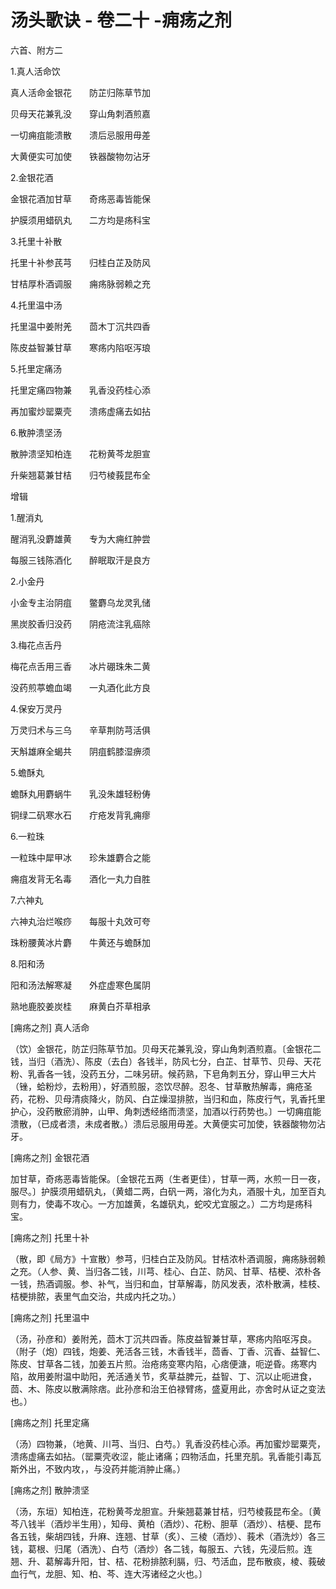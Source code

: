 # 汤头歌诀 - 卷二十 -痈疡之剂

六首、附方二

1.真人活命饮

真人活命金银花　　防芷归陈草节加

贝母天花兼乳没　　穿山角刺酒煎嘉

一切痈疽能溃散　　溃后忌服用毋差

大黄便实可加使　　铁器酸物勿沾牙

2.金银花酒

金银花酒加甘草　　奇疡恶毒皆能保

护膜须用蜡矾丸　　二方均是疡科宝

3.托里十补散

托里十补参芪芎　　归桂白芷及防风

甘桔厚朴酒调服　　痈疡脉弱赖之充

4.托里温中汤

托里温中姜附羌　　茴木丁沉共四香

陈皮益智兼甘草　　寒疡内陷呕泻琅

5.托里定痛汤

托里定痛四物兼　　乳香没药桂心添

再加蜜炒罂粟壳　　溃疡虚痛去如拈

6.散肿溃坚汤

散肿溃坚知柏连　　花粉黄芩龙胆宣

升柴翘葛兼甘桔　　归芍棱莪昆布全

增辑

1.醒消丸

醒消乳没麝雄黄　　专为大痈红肿尝

每服三钱陈酒化　　醉眠取汗是良方

2.小金丹

小金专主治阴疽　　鳖麝乌龙灵乳储

黑炭胶香归没药　　阴疮流注乳癌除

3.梅花点舌丹

梅花点舌用三香　　冰片硼珠朱二黄

没药煎葶蟾血竭　　一丸酒化此方良

4.保安万灵丹

万灵归术与三乌　　辛草荆防芎活俱

天斛雄麻全蝎共　　阴疽鹤膝湿痹须

5.蟾酥丸

蟾酥丸用麝蜗牛　　乳没朱雄轻粉俦

铜绿二矾寒水石　　疔疮发背乳痈瘳

6.一粒珠

一粒珠中犀甲冰　　珍朱雄麝合之能

痈疽发背无名毒　　酒化一丸力自胜

7.六神丸

六神丸治烂喉痧　　每服十丸效可夸

珠粉腰黄冰片麝　　牛黄还与蟾酥加

8.阳和汤

阳和汤法解寒凝　　外症虚寒色属阴

熟地鹿胶姜炭桂　　麻黄白芥草相承

[痈疡之剂] 真人活命

（饮）金银花，防芷归陈草节加。贝母天花兼乳没，穿山角刺酒煎嘉。〔金银花二钱，当归（酒洗）、陈皮（去白）各钱半，防风七分，白芷、甘草节、贝母、天花粉、乳香各一钱，没药五分，二味另研。候药熟，下皂角刺五分，穿山甲三大片（锉，蛤粉炒，去粉用），好酒煎服，恣饮尽醉。忍冬、甘草散热解毒，痈疮圣药，花粉、贝母清痰降火，防风、白芷燥湿排脓，当归和血，陈皮行气，乳香托里护心，没药散瘀消肿，山甲、角刺透经络而溃坚，加酒以行药势也。〕一切痈疽能溃散，（已成者溃，未成者散。）溃后忌服用毋差。大黄便实可加使，铁器酸物勿沾牙。

[痈疡之剂] 金银花酒

加甘草，奇疡恶毒皆能保。〔金银花五两（生者更佳），甘草一两，水煎一日一夜，服尽。〕护膜须用蜡矾丸，（黄蜡二两，白矾一两，溶化为丸，酒服十丸，加至百丸则有力，使毒不攻心。一方加雄黄，名雄矾丸，蛇咬尤宜服之。）二方均是疡科宝。

[痈疡之剂] 托里十补

（散，即《局方》十宣散）参芎，归桂白芷及防风。甘桔浓朴酒调服，痈疡脉弱赖之充。（人参、黄、当归各二钱，川芎、桂心、白芷、防风、甘草、桔梗、浓朴各一钱，热酒调服。参、补气，当归和血，甘草解毒，防风发表，浓朴散满，桂枝、桔梗排脓，表里气血交治，共成内托之功。）

[痈疡之剂] 托里温中

（汤，孙彦和）姜附羌，茴木丁沉共四香。陈皮益智兼甘草，寒疡内陷呕泻良。（附子（炮）四钱，炮姜、羌活各三钱，木香钱半，茴香、丁香、沉香、益智仁、陈皮、甘草各二钱，加姜五片煎。治疮疡变寒内陷，心痞便溏，呃逆昏。疡寒内陷，故用姜附温中助阳，羌活通关节，炙草益脾元，益智、丁、沉以止呃进食，茴、木、陈皮以散满除痞。此孙彦和治王伯禄臂疡，盛夏用此，亦舍时从证之变法也。）

[痈疡之剂] 托里定痛

（汤）四物兼，（地黄、川芎、当归、白芍。）乳香没药桂心添。再加蜜炒罂粟壳，溃疡虚痛去如拈。（罂粟壳收涩，能止诸痛；四物活血，托里充肌。乳香能引毒瓦斯外出，不致内攻，，与没药并能消肿止痛。）

[痈疡之剂] 散肿溃坚

（汤，东垣）知柏连，花粉黄芩龙胆宣。升柴翘葛兼甘桔，归芍棱莪昆布全。〔黄芩八钱半（酒炒半生用），知母、黄柏（酒炒）、花粉、胆草（酒炒）、桔梗、昆布各五钱，柴胡四钱，升麻、连翘、甘草（炙）、三棱（酒炒）、莪术（酒洗炒）各三钱，葛根、归尾（酒洗）、白芍（酒炒）各二钱，每服五、六钱，先浸后煎。连翘、升、葛解毒升阳，甘、桔、花粉排脓利膈，归、芍活血，昆布散痰，棱、莪破血行气，龙胆、知、柏、芩、连大泻诸经之火也。〕
